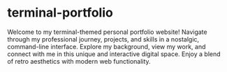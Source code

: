 # terminal-portfolio
Welcome to my terminal-themed personal portfolio website! Navigate through my professional journey, projects, and skills in a nostalgic, command-line interface. Explore my background, view my work, and connect with me in this unique and interactive digital space. Enjoy a blend of retro aesthetics with modern web functionality.
